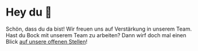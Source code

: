 # Hey du 👋
Schön, dass du da bist! Wir freuen uns auf Verstärkung in unserem Team. 
Hast du Bock mit unserem Team zu arbeiten? Dann wirf doch mal einen Blick [auf unsere offenen Stellen](https://muensmedia.de/karriere)!
